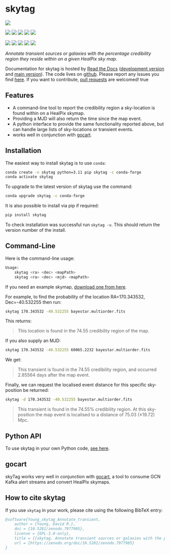 # skytag

[![](https://zenodo.org/badge/DOI/10.5281/zenodo.7977905.svg)](https://zenodo.org/doi/10.5281/zenodo.7977905) 

<!-- INFO BADGES -->  

[![](https://img.shields.io/pypi/pyversions/skytag)](https://pypi.org/project/skytag/)
[![](https://img.shields.io/pypi/v/skytag)](https://pypi.org/project/skytag/)
[![](https://img.shields.io/conda/vn/conda-forge/skytag)](https://anaconda.org/conda-forge/skytag)
[![](https://pepy.tech/badge/skytag)](https://pepy.tech/project/skytag)
[![](https://img.shields.io/github/license/thespacedoctor/skytag)](https://github.com/thespacedoctor/skytag)

<!-- STATUS BADGES -->  

[![](https://soxs-eso-data.org/ci/buildStatus/icon?job=skytag%2Fmain&subject=build%20main)](https://soxs-eso-data.org/ci/blue/organizations/jenkins/skytag/activity?branch=main)
[![](https://soxs-eso-data.org/ci/buildStatus/icon?job=skytag%2Fdevelop&subject=build%20dev)](https://soxs-eso-data.org/ci/blue/organizations/jenkins/skytag/activity?branch=develop)
[![](https://cdn.jsdelivr.net/gh/thespacedoctor/skytag@main/coverage.svg)](https://raw.githack.com/thespacedoctor/skytag/main/htmlcov/index.html)
[![](https://readthedocs.org/projects/skytag/badge/?version=main)](https://skytag.readthedocs.io/en/main/)
[![](https://img.shields.io/github/issues/thespacedoctor/skytag/type:%20bug?label=bug%20issues)](https://github.com/thespacedoctor/skytag/issues?q=is%3Aissue+is%3Aopen+label%3A%22type%3A+bug%22+) 

*Annotate transient sources or galaxies with the percentage credibility region they reside within on a given HealPix sky map.*

Documentation for skytag is hosted by [Read the Docs](https://skytag.readthedocs.io/en/main/) ([development version](https://skytag.readthedocs.io/en/develop/) and [main version](https://skytag.readthedocs.io/en/main/)). The code lives on [github](https://github.com/thespacedoctor/skytag). Please report any issues you find [here](https://github.com/thespacedoctor/skytag/issues). If you want to contribute, [pull requests](https://github.com/thespacedoctor/skytag/pulls) are welcomed! 
true

## Features

- A command-line tool to report the credibility region a sky-location is found within on a HealPix skymap.  
- Providing a MJD will also return the time since the map event.  
- A python interface to provide the same functionality reported above, but can handle large lists of sky-locations or transient events.
- works well in conjunction with [gocart](https://github.com/thespacedoctor/gocart).

## Installation

The easiest way to install skytag is to use `conda`:

``` bash
conda create -n skytag python=3.11 pip skytag -c conda-forge
conda activate skytag
```

To upgrade to the latest version of skytag use the command:

``` bash
conda upgrade skytag -c conda-forge
```

It is also possible to install via pip if required:

``` bash
pip install skytag
```

To check installation was successful run `skytag -v`. This should return the version number of the install.

## Command-Line 

Here is the command-line usage:

```bash 
Usage:
    skytag <ra> <dec> <mapPath>
    skytag <ra> <dec> <mjd> <mapPath>
```

If you need an example skymap, [download one from here](https://github.com/thespacedoctor/skytag/raw/main/skytag/commonutils/tests/input/bayestar.multiorder.fits).

For example, to find the probability of the location RA=170.343532, Dec=-40.532255 then run:

```bash 
skytag 170.343532 -40.532255 bayestar.multiorder.fits
```

This returns:

> This location is found in the 74.55 credibility region of the map.

If you also supply an MJD:

```bash 
skytag 170.343532 -40.532255 60065.2232 bayestar.multiorder.fits
```

We get:

> This transient is found in the 74.55 credibility region, and occurred 2.85564 days after the map event.

Finally, we can request the localised event distance for this specific sky-position be returned:

```bash 
skytag -d 170.343532 -40.532255 bayestar.multiorder.fits
```

> This transient is found in the 74.55% credibility region. At this sky-position the map event is localised to a distance of 75.03 (±19.72) Mpc.

## Python API

To use skytag in your own Python code, [see here](_autosummary/skytag.commonutils.prob_at_location.html#skytag.commonutils.prob_at_location).

## gocart

skyTag works very well in conjunction with [gocart](https://github.com/thespacedoctor/gocart), a tool to consume GCN Kafka alert streams and convert HealPix skymaps.

## How to cite skytag

If you use `skytag` in your work, please cite using the following BibTeX entry: 

```bibtex
@software{Young_skytag_Annotate_transient,
    author = {Young, David R.},
    doi = {10.5281/zenodo.7977905},
    license = {GPL-3.0-only},
    title = {{skytag. Annotate transient sources or galaxies with the percentage credibility region they reside within on a given HealPix sky map.}},
    url = {https://zenodo.org/doi/10.5281/zenodo.7977905}
}
```

